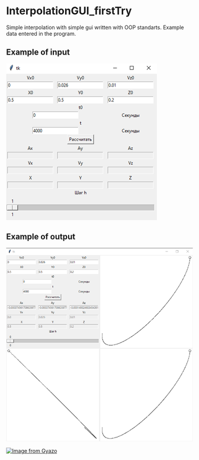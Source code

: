 # InterpolationGUI_firstTry

Simple interpolation with simple gui written with OOP standarts. Example data entered in the program.

## Example of input
![input](https://github.com/Ariken12/InterpolationGUI_firstTry/blob/master/InterpolationInput.png)

## Example of output
![output](https://github.com/Ariken12/InterpolationGUI_firstTry/blob/master/InterpolationOutput.png)

[![Image from Gyazo](https://i.gyazo.com/e19dc473f368eefee80e64fbb989ff31.gif)](https://gyazo.com/e19dc473f368eefee80e64fbb989ff31)
